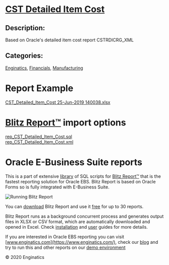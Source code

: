 # [CST Detailed Item Cost](https://www.enginatics.com/reports/cst-detailed-item-cost/)
## Description: 
Based on Oracle's detailed item cost report CSTRDICRG_XML
## Categories: 
[Enginatics](https://www.enginatics.com/library/?pg=1&category[]=Enginatics), [Financials](https://www.enginatics.com/library/?pg=1&category[]=Financials), [Manufacturing](https://www.enginatics.com/library/?pg=1&category[]=Manufacturing)
# Report Example
[CST_Detailed_Item_Cost 25-Jun-2019 140038.xlsx](https://www.enginatics.com/example/cst-detailed-item-cost/)
# [Blitz Report™](https://www.enginatics.com/blitz-report/) import options
[rep_CST_Detailed_Item_Cost.sql](https://www.enginatics.com/export/cst-detailed-item-cost/)\
[rep_CST_Detailed_Item_Cost.xml](https://www.enginatics.com/xml/cst-detailed-item-cost/)
# Oracle E-Business Suite reports

This is a part of extensive [library](https://www.enginatics.com/library/) of SQL scripts for [Blitz Report™](https://www.enginatics.com/blitz-report/) that is the fastest reporting solution for Oracle EBS. Blitz Report is based on Oracle Forms so is fully integrated with E-Business Suite. 

![Running Blitz Report](https://www.enginatics.com/wp-content/uploads/2018/01/Running-blitz-report.png) 

You can [download](https://www.enginatics.com/download/) Blitz Report and use it [free](https://www.enginatics.com/pricing/) for up to 30 reports. 

Blitz Report runs as a background concurrent process and generates output files in XLSX or CSV format, which are automatically downloaded and opened in Excel. Check [installation](https://www.enginatics.com/installation-guide/) and [user](https://www.enginatics.com/user-guide/) guides for more details.

If you are interested in Oracle EBS reporting you can visit [www.enginatics.com](https://www.enginatics.com/), check our [blog](https://www.enginatics.com/blog/) and try to run this and other reports on our [demo environment](http://demo.enginatics.com/)

© 2020 Enginatics